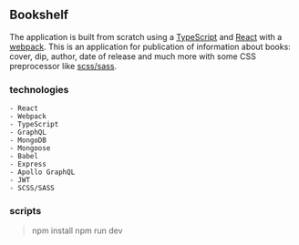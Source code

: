 ## Bookshelf
The application is built from scratch using a [TypeScript](https://www.typescriptlang.org/) and [React](https://ru.reactjs.org/) with a [webpack](https://webpack.js.org/). This is an application for publication of information about books: cover, dip, author, date of release and much more with some CSS preprocessor like [scss/sass](https://sass-lang.com/).

### technologies
    - React 
    - Webpack
    - TypeScript
    - GraphQL
    - MongoDB
    - Mongoose
    - Babel
    - Express
    - Apollo GraphQL
    - JWT
    - SCSS/SASS
### scripts

> npm install
> npm run dev
